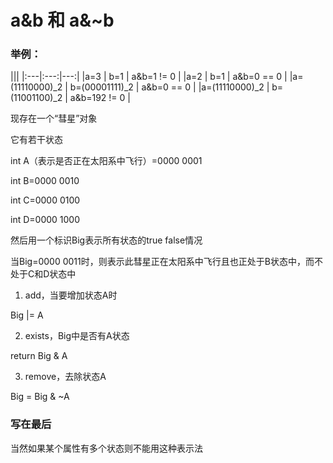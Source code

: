 # a&b 和 a&~b

### 举例：

|||
|:---|:---:|---:|
|a=3                                       |           b=1                               |          a&b=1 != 0                           |
|a=2                                       |           b=1                               |          a&b=0 == 0                          |
|a=(11110000)_2                    |           b=(00001111)_2          |           a&b=0 == 0                          |
|a=(11110000)_2                    |           b=(11001100)_2          |           a&b=192 != 0                       |


现存在一个“彗星”对象

它有若干状态

int A（表示是否正在太阳系中飞行）=0000 0001

int B=0000 0010

int C=0000 0100

int D=0000 1000

然后用一个标识Big表示所有状态的true false情况

当Big=0000 0011时，则表示此彗星正在太阳系中飞行且也正处于B状态中，而不处于C和D状态中

1. add，当要增加状态A时

Big |= A

2. exists，Big中是否有A状态

return Big & A

3. remove，去除状态A

Big = Big & ~A

### 写在最后
当然如果某个属性有多个状态则不能用这种表示法
